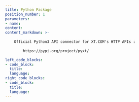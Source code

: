 ```yaml
---
title: Python Package
position_number: 1
parameters:
- name:
content:
content_markdown: >-
  
    Official Python3 API connector for XT.COM's HTTP APIs :
        
        https://pypi.org/project/pyxt/

left_code_blocks:
- code_block:
  title:
  language:
right_code_blocks:
- code_block:
  title:
  language:
---
```

